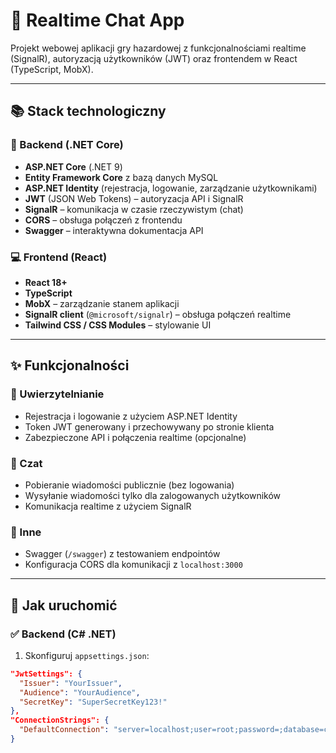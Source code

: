 # 🧩 Realtime Chat App

Projekt webowej aplikacji gry hazardowej z funkcjonalnościami realtime (SignalR), autoryzacją użytkowników (JWT) oraz frontendem w React (TypeScript, MobX).

---

## 📚 Stack technologiczny

### 🔧 Backend (.NET Core)
- **ASP.NET Core** (.NET 9)
- **Entity Framework Core** z bazą danych MySQL
- **ASP.NET Identity** (rejestracja, logowanie, zarządzanie użytkownikami)
- **JWT** (JSON Web Tokens) – autoryzacja API i SignalR
- **SignalR** – komunikacja w czasie rzeczywistym (chat)
- **CORS** – obsługa połączeń z frontendu
- **Swagger** – interaktywna dokumentacja API

### 💻 Frontend (React)
- **React 18+**
- **TypeScript**
- **MobX** – zarządzanie stanem aplikacji
- **SignalR client** (`@microsoft/signalr`) – obsługa połączeń realtime
- **Tailwind CSS / CSS Modules** – stylowanie UI

---

## ✨ Funkcjonalności

### 🔐 Uwierzytelnianie
- Rejestracja i logowanie z użyciem ASP.NET Identity
- Token JWT generowany i przechowywany po stronie klienta
- Zabezpieczone API i połączenia realtime (opcjonalne)

### 💬 Czat
- Pobieranie wiadomości publicznie (bez logowania)
- Wysyłanie wiadomości tylko dla zalogowanych użytkowników
- Komunikacja realtime z użyciem SignalR

### 🧪 Inne
- Swagger (`/swagger`) z testowaniem endpointów
- Konfiguracja CORS dla komunikacji z `localhost:3000`

---

## 🔄 Jak uruchomić

### ✅ Backend (C# .NET)
1. Skonfiguruj `appsettings.json`:

```json
"JwtSettings": {
  "Issuer": "YourIssuer",
  "Audience": "YourAudience",
  "SecretKey": "SuperSecretKey123!"
},
"ConnectionStrings": {
  "DefaultConnection": "server=localhost;user=root;password=;database=chatapp"
}